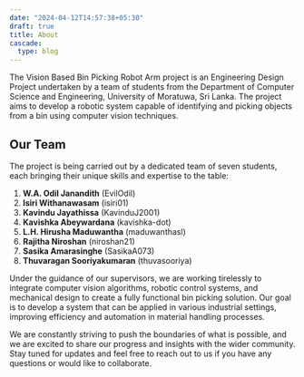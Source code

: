 ```yaml
---
date: "2024-04-12T14:57:38+05:30"
draft: true
title: About
cascade:
  type: blog
---
```


The Vision Based Bin Picking Robot Arm project is an Engineering Design Project undertaken by a team of students from the Department of Computer Science and Engineering, University of Moratuwa, Sri Lanka. The project aims to develop a robotic system capable of identifying and picking objects from a bin using computer vision techniques.

## Our Team

The project is being carried out by a dedicated team of seven students, each bringing their unique skills and expertise to the table:

1. **W.A. Odil Janandith** (EvilOdil)
2. **Isiri Withanawasam** (isiri01)
3. **Kavindu Jayathissa** (KavinduJ2001)
4. **Kavishka Abeywardana** (kavishka-dot)
5. **L.H. Hirusha Maduwantha** (maduwanthasl)
6. **Rajitha Niroshan** (niroshan21)
7. **Sasika Amarasinghe** (SasikaA073)
8. **Thuvaragan Sooriyakumaran** (thuvasooriya)

Under the guidance of our supervisors, we are working tirelessly to integrate computer vision algorithms, robotic control systems, and mechanical design to create a fully functional bin picking solution. Our goal is to develop a system that can be applied in various industrial settings, improving efficiency and automation in material handling processes.

We are constantly striving to push the boundaries of what is possible, and we are excited to share our progress and insights with the wider community. Stay tuned for updates and feel free to reach out to us if you have any questions or would like to collaborate.
